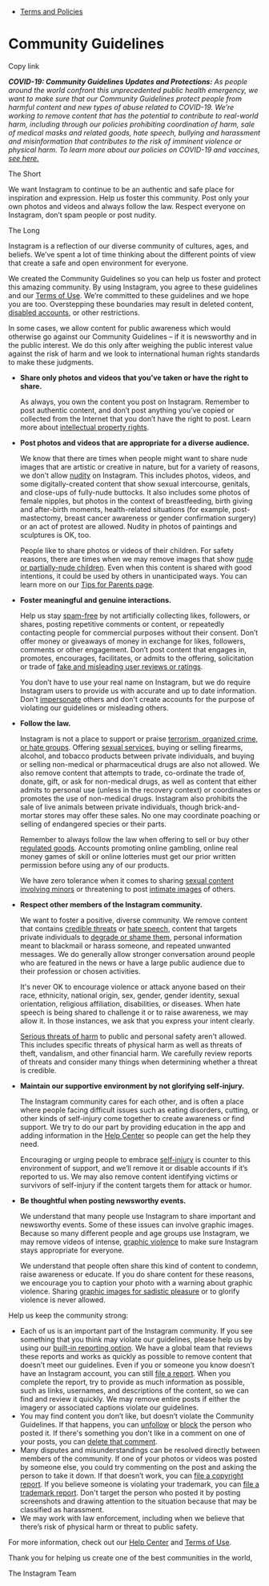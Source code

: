 *   [Terms and Policies](https://help.instagram.com/1417489251945243/?helpref=breadcrumb)

Community Guidelines
====================

Copy link

_**COVID-19: Community Guidelines Updates and Protections:** As people around the world confront this unprecedented public health emergency, we want to make sure that our Community Guidelines protect people from harmful content and new types of abuse related to COVID-19. We’re working to remove content that has the potential to contribute to real-world harm, including through our policies prohibiting coordination of harm, sale of medical masks and related goods, hate speech, bullying and harassment and misinformation that contributes to the risk of imminent violence or physical harm. To learn more about our policies on COVID-19 and vaccines, [see here.](https://help.instagram.com/697825587576762?helpref=faq_content)_

The Short

We want Instagram to continue to be an authentic and safe place for inspiration and expression. Help us foster this community. Post only your own photos and videos and always follow the law. Respect everyone on Instagram, don’t spam people or post nudity.

The Long

Instagram is a reflection of our diverse community of cultures, ages, and beliefs. We’ve spent a lot of time thinking about the different points of view that create a safe and open environment for everyone.

We created the Community Guidelines so you can help us foster and protect this amazing community. By using Instagram, you agree to these guidelines and our [Terms of Use](https://www.instagram.com/legal/terms). We’re committed to these guidelines and we hope you are too. Overstepping these boundaries may result in deleted content, [disabled accounts](https://help.instagram.com/366993040048856?helpref=faq_content), or other restrictions.

In some cases, we allow content for public awareness which would otherwise go against our Community Guidelines – if it is newsworthy and in the public interest. We do this only after weighing the public interest value against the risk of harm and we look to international human rights standards to make these judgments.

*   **Share only photos and videos that you’ve taken or have the right to share.**
    
    As always, you own the content you post on Instagram. Remember to post authentic content, and don’t post anything you’ve copied or collected from the Internet that you don’t have the right to post. Learn more about [intellectual property rights](https://help.instagram.com/126382350847838?helpref=faq_content).
    
*   **Post photos and videos that are appropriate for a diverse audience.**
    
    We know that there are times when people might want to share nude images that are artistic or creative in nature, but for a variety of reasons, we don’t allow [nudity](https://l.instagram.com/?u=https%3A%2F%2Fwww.facebook.com%2Fcommunitystandards%2Fadult_nudity_sexual_activity&e=AT3RSUzmMIzUiTAP-rC8X-6hLWVcmvgSaxdQiLdgNVwPY6USpQk9EIiFhufMc_vanOi9m25A9kYFyV2elB4vqgcvhMxtKFCv7NMYBk93dUD0ep0wNJk9v3VnOahlyjZ9U6UIkoDOF7zBTuHixuCo8Q) on Instagram. This includes photos, videos, and some digitally-created content that show sexual intercourse, genitals, and close-ups of fully-nude buttocks. It also includes some photos of female nipples, but photos in the context of breastfeeding, birth giving and after-birth moments, health-related situations (for example, post-mastectomy, breast cancer awareness or gender confirmation surgery) or an act of protest are allowed. Nudity in photos of paintings and sculptures is OK, too.
    
    People like to share photos or videos of their children. For safety reasons, there are times when we may remove images that show [nude or partially-nude children](https://l.instagram.com/?u=https%3A%2F%2Fwww.facebook.com%2Fcommunitystandards%2Fchild_nudity_sexual_exploitation&e=AT3RSUzmMIzUiTAP-rC8X-6hLWVcmvgSaxdQiLdgNVwPY6USpQk9EIiFhufMc_vanOi9m25A9kYFyV2elB4vqgcvhMxtKFCv7NMYBk93dUD0ep0wNJk9v3VnOahlyjZ9U6UIkoDOF7zBTuHixuCo8Q). Even when this content is shared with good intentions, it could be used by others in unanticipated ways. You can learn more on our [Tips for Parents page](https://help.instagram.com/154475974694511/?helpref=faq_content).
    
*   **Foster meaningful and genuine interactions.**
    
    Help us stay [spam-free](https://l.instagram.com/?u=https%3A%2F%2Fwww.facebook.com%2Fcommunitystandards%2Fspam&e=AT3RSUzmMIzUiTAP-rC8X-6hLWVcmvgSaxdQiLdgNVwPY6USpQk9EIiFhufMc_vanOi9m25A9kYFyV2elB4vqgcvhMxtKFCv7NMYBk93dUD0ep0wNJk9v3VnOahlyjZ9U6UIkoDOF7zBTuHixuCo8Q) by not artificially collecting likes, followers, or shares, posting repetitive comments or content, or repeatedly contacting people for commercial purposes without their consent. Don’t offer money or giveaways of money in exchange for likes, followers, comments or other engagement. Don’t post content that engages in, promotes, encourages, facilitates, or admits to the offering, solicitation or trade of [fake and misleading user reviews or ratings](https://l.instagram.com/?u=https%3A%2F%2Fwww.facebook.com%2Fcommunitystandards%2Ffraud_deception&e=AT3RSUzmMIzUiTAP-rC8X-6hLWVcmvgSaxdQiLdgNVwPY6USpQk9EIiFhufMc_vanOi9m25A9kYFyV2elB4vqgcvhMxtKFCv7NMYBk93dUD0ep0wNJk9v3VnOahlyjZ9U6UIkoDOF7zBTuHixuCo8Q).
    
    You don’t have to use your real name on Instagram, but we do require Instagram users to provide us with accurate and up to date information. Don't [impersonate](https://l.instagram.com/?u=https%3A%2F%2Fwww.facebook.com%2Fcommunitystandards%2Fmisrepresentation&e=AT3RSUzmMIzUiTAP-rC8X-6hLWVcmvgSaxdQiLdgNVwPY6USpQk9EIiFhufMc_vanOi9m25A9kYFyV2elB4vqgcvhMxtKFCv7NMYBk93dUD0ep0wNJk9v3VnOahlyjZ9U6UIkoDOF7zBTuHixuCo8Q) others and don't create accounts for the purpose of violating our guidelines or misleading others.
    
*   **Follow the law.**
    
    Instagram is not a place to support or praise [terrorism, organized crime, or hate groups](https://l.instagram.com/?u=https%3A%2F%2Fwww.facebook.com%2Fcommunitystandards%2Fdangerous_individuals_organizations&e=AT3RSUzmMIzUiTAP-rC8X-6hLWVcmvgSaxdQiLdgNVwPY6USpQk9EIiFhufMc_vanOi9m25A9kYFyV2elB4vqgcvhMxtKFCv7NMYBk93dUD0ep0wNJk9v3VnOahlyjZ9U6UIkoDOF7zBTuHixuCo8Q). Offering [sexual services](https://l.instagram.com/?u=https%3A%2F%2Fwww.facebook.com%2Fcommunitystandards%2Fsexual_solicitation&e=AT3RSUzmMIzUiTAP-rC8X-6hLWVcmvgSaxdQiLdgNVwPY6USpQk9EIiFhufMc_vanOi9m25A9kYFyV2elB4vqgcvhMxtKFCv7NMYBk93dUD0ep0wNJk9v3VnOahlyjZ9U6UIkoDOF7zBTuHixuCo8Q), buying or selling firearms, alcohol, and tobacco products between private individuals, and buying or selling non-medical or pharmaceutical drugs are also not allowed. We also remove content that attempts to trade, co-ordinate the trade of, donate, gift, or ask for non-medical drugs, as well as content that either admits to personal use (unless in the recovery context) or coordinates or promotes the use of non-medical drugs. Instagram also prohibits the sale of live animals between private individuals, though brick-and-mortar stores may offer these sales. No one may coordinate poaching or selling of endangered species or their parts.
    
    Remember to always follow the law when offering to sell or buy other [regulated goods](https://l.instagram.com/?u=https%3A%2F%2Fwww.facebook.com%2Fcommunitystandards%2Fregulated_goods&e=AT3RSUzmMIzUiTAP-rC8X-6hLWVcmvgSaxdQiLdgNVwPY6USpQk9EIiFhufMc_vanOi9m25A9kYFyV2elB4vqgcvhMxtKFCv7NMYBk93dUD0ep0wNJk9v3VnOahlyjZ9U6UIkoDOF7zBTuHixuCo8Q). Accounts promoting online gambling, online real money games of skill or online lotteries must get our prior written permission before using any of our products.
    
    We have zero tolerance when it comes to sharing [sexual content involving minors](https://l.instagram.com/?u=https%3A%2F%2Fwww.facebook.com%2Fcommunitystandards%2Fchild_nudity_sexual_exploitation&e=AT3RSUzmMIzUiTAP-rC8X-6hLWVcmvgSaxdQiLdgNVwPY6USpQk9EIiFhufMc_vanOi9m25A9kYFyV2elB4vqgcvhMxtKFCv7NMYBk93dUD0ep0wNJk9v3VnOahlyjZ9U6UIkoDOF7zBTuHixuCo8Q) or threatening to post [intimate images](https://l.instagram.com/?u=https%3A%2F%2Fwww.facebook.com%2Fcommunitystandards%2Fsexual_exploitation_adults&e=AT3RSUzmMIzUiTAP-rC8X-6hLWVcmvgSaxdQiLdgNVwPY6USpQk9EIiFhufMc_vanOi9m25A9kYFyV2elB4vqgcvhMxtKFCv7NMYBk93dUD0ep0wNJk9v3VnOahlyjZ9U6UIkoDOF7zBTuHixuCo8Q) of others.
    
*   **Respect other members of the Instagram community.**
    
    We want to foster a positive, diverse community. We remove content that contains [credible threats](https://l.instagram.com/?u=https%3A%2F%2Fwww.facebook.com%2Fcommunitystandards%2Fcredible_violence&e=AT3RSUzmMIzUiTAP-rC8X-6hLWVcmvgSaxdQiLdgNVwPY6USpQk9EIiFhufMc_vanOi9m25A9kYFyV2elB4vqgcvhMxtKFCv7NMYBk93dUD0ep0wNJk9v3VnOahlyjZ9U6UIkoDOF7zBTuHixuCo8Q) or [hate speech](https://l.instagram.com/?u=https%3A%2F%2Fwww.facebook.com%2Fcommunitystandards%2Fhate_speech&e=AT3RSUzmMIzUiTAP-rC8X-6hLWVcmvgSaxdQiLdgNVwPY6USpQk9EIiFhufMc_vanOi9m25A9kYFyV2elB4vqgcvhMxtKFCv7NMYBk93dUD0ep0wNJk9v3VnOahlyjZ9U6UIkoDOF7zBTuHixuCo8Q), content that targets private individuals to [degrade or shame them](https://l.instagram.com/?u=https%3A%2F%2Fwww.facebook.com%2Fcommunitystandards%2Fbullying&e=AT3RSUzmMIzUiTAP-rC8X-6hLWVcmvgSaxdQiLdgNVwPY6USpQk9EIiFhufMc_vanOi9m25A9kYFyV2elB4vqgcvhMxtKFCv7NMYBk93dUD0ep0wNJk9v3VnOahlyjZ9U6UIkoDOF7zBTuHixuCo8Q), personal information meant to blackmail or harass someone, and repeated unwanted messages. We do generally allow stronger conversation around people who are featured in the news or have a large public audience due to their profession or chosen activities.
    
    It's never OK to encourage violence or attack anyone based on their race, ethnicity, national origin, sex, gender, gender identity, sexual orientation, religious affiliation, disabilities, or diseases. When hate speech is being shared to challenge it or to raise awareness, we may allow it. In those instances, we ask that you express your intent clearly.
    
    [Serious threats of harm](https://l.instagram.com/?u=https%3A%2F%2Fwww.facebook.com%2Fcommunitystandards%2Fcredible_violence&e=AT3RSUzmMIzUiTAP-rC8X-6hLWVcmvgSaxdQiLdgNVwPY6USpQk9EIiFhufMc_vanOi9m25A9kYFyV2elB4vqgcvhMxtKFCv7NMYBk93dUD0ep0wNJk9v3VnOahlyjZ9U6UIkoDOF7zBTuHixuCo8Q) to public and personal safety aren't allowed. This includes specific threats of physical harm as well as threats of theft, vandalism, and other financial harm. We carefully review reports of threats and consider many things when determining whether a threat is credible.
    
*   **Maintain our supportive environment by not glorifying self-injury.**
    
    The Instagram community cares for each other, and is often a place where people facing difficult issues such as eating disorders, cutting, or other kinds of self-injury come together to create awareness or find support. We try to do our part by providing education in the app and adding information in the [Help Center](https://help.instagram.com/) so people can get the help they need.
    
    Encouraging or urging people to embrace [self-injury](https://l.instagram.com/?u=https%3A%2F%2Fwww.facebook.com%2Fcommunitystandards%2Fsuicide_self_injury_violence&e=AT3RSUzmMIzUiTAP-rC8X-6hLWVcmvgSaxdQiLdgNVwPY6USpQk9EIiFhufMc_vanOi9m25A9kYFyV2elB4vqgcvhMxtKFCv7NMYBk93dUD0ep0wNJk9v3VnOahlyjZ9U6UIkoDOF7zBTuHixuCo8Q) is counter to this environment of support, and we’ll remove it or disable accounts if it’s reported to us. We may also remove content identifying victims or survivors of self-injury if the content targets them for attack or humor.
    
*   **Be thoughtful when posting newsworthy events.**
    
    We understand that many people use Instagram to share important and newsworthy events. Some of these issues can involve graphic images. Because so many different people and age groups use Instagram, we may remove videos of intense, [graphic violence](https://l.instagram.com/?u=https%3A%2F%2Fwww.facebook.com%2Fcommunitystandards%2Fgraphic_violence&e=AT3RSUzmMIzUiTAP-rC8X-6hLWVcmvgSaxdQiLdgNVwPY6USpQk9EIiFhufMc_vanOi9m25A9kYFyV2elB4vqgcvhMxtKFCv7NMYBk93dUD0ep0wNJk9v3VnOahlyjZ9U6UIkoDOF7zBTuHixuCo8Q) to make sure Instagram stays appropriate for everyone.
    
    We understand that people often share this kind of content to condemn, raise awareness or educate. If you do share content for these reasons, we encourage you to caption your photo with a warning about graphic violence. Sharing [graphic images for sadistic pleasure](https://l.instagram.com/?u=https%3A%2F%2Fwww.facebook.com%2Fcommunitystandards%2Fcruel_insensitive&e=AT3RSUzmMIzUiTAP-rC8X-6hLWVcmvgSaxdQiLdgNVwPY6USpQk9EIiFhufMc_vanOi9m25A9kYFyV2elB4vqgcvhMxtKFCv7NMYBk93dUD0ep0wNJk9v3VnOahlyjZ9U6UIkoDOF7zBTuHixuCo8Q) or to glorify violence is never allowed.
    

Help us keep the community strong:

*   Each of us is an important part of the Instagram community. If you see something that you think may violate our guidelines, please help us by using our [built-in reporting option](https://help.instagram.com/165828726894770?helpref=faq_content). We have a global team that reviews these reports and works as quickly as possible to remove content that doesn’t meet our guidelines. Even if you or someone you know doesn’t have an Instagram account, you can still [file a report](https://help.instagram.com/contact/383679321740945). When you complete the report, try to provide as much information as possible, such as links, usernames, and descriptions of the content, so we can find and review it quickly. We may remove entire posts if either the imagery or associated captions violate our guidelines.
*   You may find content you don’t like, but doesn’t violate the Community Guidelines. If that happens, you can [unfollow](https://help.instagram.com/286340048138725?helpref=faq_content) or [block](https://help.instagram.com/426700567389543/?helpref=faq_content) the person who posted it. If there's something you don't like in a comment on one of your posts, you can [delete that comment](https://help.instagram.com/289098941190483?helpref=faq_content).
*   Many disputes and misunderstandings can be resolved directly between members of the community. If one of your photos or videos was posted by someone else, you could try commenting on the post and asking the person to take it down. If that doesn’t work, you can [file a copyright report](https://help.instagram.com/126382350847838?helpref=faq_content). If you believe someone is violating your trademark, you can [file a trademark report](https://help.instagram.com/222826637847963?helpref=faq_content). Don't target the person who posted it by posting screenshots and drawing attention to the situation because that may be classified as harassment.
*   We may work with law enforcement, including when we believe that there’s risk of physical harm or threat to public safety.

For more information, check out our [Help Center](https://help.instagram.com/) and [Terms of Use](https://l.instagram.com/?u=http%3A%2F%2Finstagram.com%2Flegal%2Fterms%2F%23&e=AT3RSUzmMIzUiTAP-rC8X-6hLWVcmvgSaxdQiLdgNVwPY6USpQk9EIiFhufMc_vanOi9m25A9kYFyV2elB4vqgcvhMxtKFCv7NMYBk93dUD0ep0wNJk9v3VnOahlyjZ9U6UIkoDOF7zBTuHixuCo8Q).

Thank you for helping us create one of the best communities in the world,

The Instagram Team